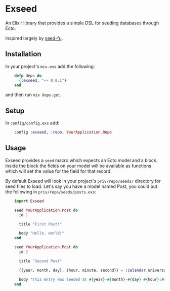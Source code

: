 # Exseed

An Elixir library that provides a simple DSL for seeding databases through Ecto.

Inspired largely by [seed-fu](https://github.com/mbleigh/seed-fu).

## Installation

In your project's `mix.exs` add the following:

```elixir
    defp deps do
      {:exseed, "~> 0.0.1"}
    end
```

and then run `mix deps.get`.

## Setup

In `config/config.exs` add:

```elixir
    config :exseed, :repo, YourApplication.Repo
```

## Usage

Exseed provides a `seed` macro which expects an Ecto model and a block. Inside the block the fields on your model will be available as functions which will set the value for the field for that record.

By default Exseed will look in your project's `priv/repo/seeds/` directory for seed files to load. Let's say you have a model named Post, you could put the following in `priv/repo/seeds/posts.exs`:

```elixir
    import Exseed

    seed YourApplication.Post do
      id 1

      title "First Post!"

      body "Hello, world!"
    end

    seed YourApplication.Post do
      id 2

      title "Second Post"

      {{year, month, day}, {hour, minute, second}} = :calendar.universal_time()

      body "This entry was seeded at #{year}-#{month}-#{day} #{hour}:#{minute}:#{second}."
    end
```

